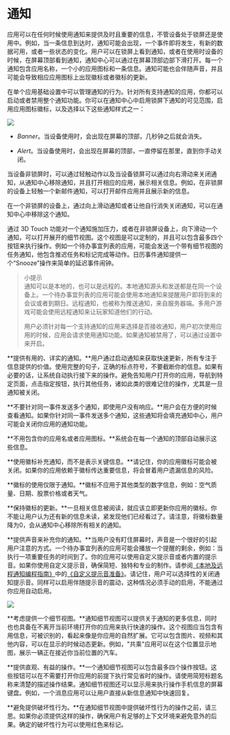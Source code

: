 # 通知

应用可以在任何时候使用通知来提供及时且重要的信息，不管设备处于锁屏还是使用中。例如，当一条信息到达时，通知可能会出现，一个事件即将发生，有新的数据可用，或者一些状态的变化。用户可以在锁屏上看到通知，或者在使用时设备的时候，在屏幕顶部看到通知，通知中心可以通过在屏幕顶部边部下滑打开。每一个通知包含应用名称，一个小的应用图标和一条信息。通知可能也会伴随声音，并且可能会导致相应应用图标上出现徽标或者徽标的更新。

在单个应用基础设置中可以管理通知的行为。针对所有支持通知的应用，你都可以启动或者禁用整个通知功能。你可以在通知中心中启用锁屏下通知的可见范围，启用应用图标徽标，以及选择以下这些通知样式之一：

![](https://developer.apple.com/ios/human-interface-guidelines/images/notifications_top_2x.png)

+ *Banner*。当设备使用时，会出现在屏幕的顶部，几秒钟之后就会消失。

+ *Alert*。当设备使用时，会出现在屏幕的顶部，一直停留在那里，直到你手动关闭。

当设备非锁屏时，可以通过轻触动作以及当设备锁屏可以通过向右滑动来关闭通知，从通知中心移除通知，并且打开相应的应用，展示相关信息。例如，在非锁屏的设备上轻触一个新邮件通知，可以打开邮件应用并且展示新的信息。

在一个非锁屏的设备上，通过向上滑动通知或者让他自行消失关闭通知，可以在通知中心中移除这个通知。

通过 3D Touch 功能对一个通知施加压力，或者在非锁屏设备上，向下滑动一个通知，可以打开展开的细节视图。这个视图是可以定制的，并且可以包含最多四个按钮来执行操作。例如一个待办事宜列表的应用，可能会发送一个带有细节视图的任务通知，他包含推迟任务和标记完成等动作。日历事件通知提供一个“Snooze”操作来简单的延迟事件闹钟。

>小提示  
>通知可以是本地的，也可以是远程的。本地通知源头和发送都是在同一个设备上。一个待办事宜列表的应用可能会使用本地通知来提醒用户即将到来的会议或者到期日。远程通知，也被称为推送通知，来自服务器端。多用户游戏可能会使用远程通知来让玩家知道他们的行动。
>
>用户必须针对每一个支持通知的应用来选择是否接收通知，用户初次使用应用的时候，应用会请求使用通知功能。如果通知被禁用了，可以通过设置中来开启。

**提供有用的、详实的通知。**用户通过启动通知来获取快速更新，所有专注于信息提供的价值。使用完整的句子，正确的标点符号，不要截断你的信息。如果有必要的话，让系统自动执行接下来的操作。避免告知用户打开你的应用，导航到特定页面，点击指定按钮，执行其他任务，诸如此类的很难记住的操作，尤其是一旦通知被关闭。

**不要针对同一事件发送多个通知，即使用户没有响应。**用户会在方便的时候查看通知。如果你针对同一事件发送多个通知，这些通知将会填充通知中心，用户可能会关闭你应用的通知功能。

**不用包含你的应用名或者应用图标。**系统会在每一个通知的顶部自动展示这些信息。

**使用徽标补充通知，而不是表示关键信息。**请记住，你的应用徽标可能会被关闭。如果你的应用依赖于徽标传达重要信息，将会冒着用户遗漏信息的风险。

**徽标的使用仅限于通知。**徽标不应用于其他类型的数字信息，例如：空气质量、日期、股票价格或者天气。

**保持徽标的更新。**一旦相关信息被阅读，就应该立即更新你应用的徽标。你不能让用户认为还有新的信息未读，紧发现他们已经看过了。请注意，将徽标数量降为0，会从通知中心移除所有相关的通知。

**提供声音来补充你的通知。**当用户没有盯住屏幕时，声音是一个很好的引起用户注意的方式。一个待办事宜列表的应用可能会播放一个提醒的剩余，例如：当执行一项重要任务的时间到了。你的应用可以使用自定义提示音或者内置的提示音。如果你使用自定义提示音，确保简短、独特和专业的制作。请参阅[《本地及远程通知编程指南》](https://developer.apple.com/library/content/documentation/NetworkingInternet/Conceptual/RemoteNotificationsPG/SupportingNotificationsinYourApp.html#//apple_ref/doc/uid/TP40008194-CH4-SW10)中的[《自定义提示音准备》](https://developer.apple.com/library/content/documentation/NetworkingInternet/Conceptual/RemoteNotificationsPG/Chapters/Introduction.html)。请记住，用户可以选择性的关闭通知提示音。同样可以启用伴随提示音的震动，这种情况必须手动的启用，不能通过你应用自动启用。

![](https://developer.apple.com/ios/human-interface-guidelines/images/notifications_detail_2x.png)

**考虑提供一个细节视图。**通知细节视图可以提供关于通知的更多信息，同时也也具备在不离开当前环境打开你的应用来执行快速的操作。这个视图应当包含有用信息，可被识别的，看起来像是你应用的自然扩展。它可以包含图片、视频和其他内容，可以在显示的时候动态更新。例如，"共乘"应用可以在这个位置显示地图，展示一辆正在接近你当前位置的汽车。

**提供直观、有益的操作。**一个通知细节视图可以包含最多四个操作按钮。这些按钮可以在不需要打开你应用的前提下执行常见省时的操作。请使用简短标题名称来清楚的描述操作结果。通知细节视图还可以显示用来执行操作手机信息的屏幕键盘。例如，一个消息应用可以让用户直接从新信息通知中快速回复。

**避免提供破坏性行为。**在通知细节视图中提供破坏性行为的操作之前，请三思。如果你必须提供这样的操作，确保用户有足够的上下文环境来避免意外的后果。确定的破坏性行为可以使用红色来标记。





